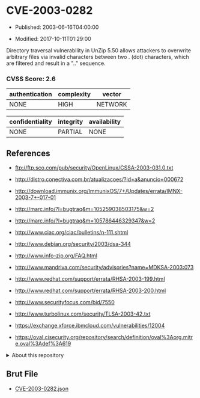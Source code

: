 # CVE-2003-0282

- Published: 2003-06-16T04:00:00

- Modified: 2017-10-11T01:29:00

Directory traversal vulnerability in UnZip 5.50 allows attackers to overwrite arbitrary files via invalid characters between two . (dot) characters, which are filtered and result in a ".." sequence.

### CVSS Score: **2.6**

| authentication | complexity | vector |
| --- | --- | --- |
| NONE | HIGH | NETWORK |

| confidentiality | integrity | availability |
| --- | --- | --- |
| NONE | PARTIAL | NONE |

## References

* ftp://ftp.sco.com/pub/security/OpenLinux/CSSA-2003-031.0.txt

* http://distro.conectiva.com.br/atualizacoes/?id=a&anuncio=000672

* http://download.immunix.org/ImmunixOS/7+/Updates/errata/IMNX-2003-7+-017-01

* http://marc.info/?l=bugtraq&m=105259038503175&w=2

* http://marc.info/?l=bugtraq&m=105786446329347&w=2

* http://www.ciac.org/ciac/bulletins/n-111.shtml

* http://www.debian.org/security/2003/dsa-344

* http://www.info-zip.org/FAQ.html

* http://www.mandriva.com/security/advisories?name=MDKSA-2003:073

* http://www.redhat.com/support/errata/RHSA-2003-199.html

* http://www.redhat.com/support/errata/RHSA-2003-200.html

* http://www.securityfocus.com/bid/7550

* http://www.turbolinux.com/security/TLSA-2003-42.txt

* https://exchange.xforce.ibmcloud.com/vulnerabilities/12004

* https://oval.cisecurity.org/repository/search/definition/oval%3Aorg.mitre.oval%3Adef%3A619

<details>
<summary>About this repository</summary> 

  This repository is part of the project [Live Hack CVE](https://github.com/Live-Hack-CVE). Main website can be found [www.live-hack.org](https://www.live-hack.org) 
  
  Made by [Sn0wAlice](https://github.com/Sn0wAlice) for the people that care about security and need to have a feed of the latest CVEs. Hope you enjoy it, don't forget to star the repo and follow me on [Twitter](https://twitter.com/Sn0wAlice) and [Github](https://github.com/Sn0wAlice). And that is my [personnal website](https://www.alice-snow.me/)

  - [Home Page](https://github.com/Live-Hack-CVE)
  - [Framework](https://github.com/Live-Hack-CVE/cve-framework)
  - [CVE database](https://github.com/Live-Hack-CVE/full_database)
  - [Changelog](https://github.com/Live-Hack-CVE/Changelog)
</details>

## Brut File

* [CVE-2003-0282.json](https://raw.githubusercontent.com/Live-Hack-CVE/full_database/main/cves/2003/CVE-2003-0282.json)

